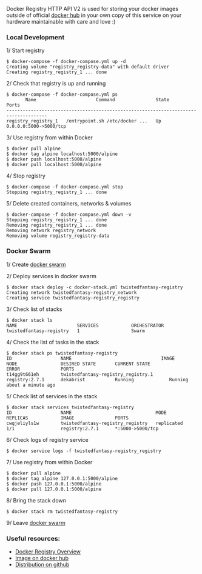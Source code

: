 Docker Registry HTTP API V2 is used for storing your docker images outside of official [docker hub](https://hub.docker.com/)
in your own copy of this service on your hardware maintainable with care and love :)

### Local Development
1/ Start registry

```
$ docker-compose -f docker-compose.yml up -d
Creating volume "registry_registry-data" with default driver
Creating registry_registry_1 ... done
```

2/ Check that registry is up and running
```
$ docker-compose -f docker-compose.yml ps
       Name                      Command               State           Ports
-------------------------------------------------------------------------------------
registry_registry_1   /entrypoint.sh /etc/docker ...   Up      0.0.0.0:5000->5000/tcp
```

3/ Use registry from within Docker
```
$ docker pull alpine
$ docker tag alpine localhost:5000/alpine
$ docker push localhost:5000/alpine
$ docker pull localhost:5000/alpine
```

4/ Stop registry
```
$ docker-compose -f docker-compose.yml stop
Stopping registry_registry_1 ... done
```

5/ Delete created containers, networks & volumes
```
$ docker-compose -f docker-compose.yml down -v
Stopping registry_registry_1 ... done
Removing registry_registry_1 ... done
Removing network registry_network
Removing volume registry_registry-data
```

### Docker Swarm

1/ Create [docker swarm](../readme/DOCKER_SWARM.md)

2/ Deploy services in docker swarm
```
$ docker stack deploy -c docker-stack.yml twistedfantasy-registry
Creating network twistedfantasy-registry_network
Creating service twistedfantasy-registry_registry
```

3/ Check list of stacks
```
$ docker stack ls
NAME                      SERVICES            ORCHESTRATOR
twistedfantasy-registry   1                   Swarm
```

4/ Check the list of tasks in the stack
```
$ docker stack ps twistedfantasy-registry
ID                  NAME                                 IMAGE               NODE                DESIRED STATE       CURRENT STATE                ERROR               PORTS
t14gg9t661eh        twistedfantasy-registry_registry.1   registry:2.7.1      dekabrist           Running             Running about a minute ago
```

5/ Check list of services in the stack
```
$ docker stack services twistedfantasy-registry
ID                  NAME                               MODE                REPLICAS            IMAGE               PORTS
cwqjeliyls1w        twistedfantasy-registry_registry   replicated          1/1                 registry:2.7.1      *:5000->5000/tcp
```

6/ Check logs of registry service
```
$ docker service logs -f twistedfantasy-registry_registry
```

7/ Use registry from within Docker
```
$ docker pull alpine
$ docker tag alpine 127.0.0.1:5000/alpine
$ docker push 127.0.0.1:5000/alpine
$ docker pull 127.0.0.1:5000/alpine
```

8/ Bring the stack down
```
$ docker stack rm twistedfantasy-registry
```

9/ Leave [docker swarm](../readme/DOCKER_SWARM.md)

### Useful resources: <br/>
* [Docker Registry Overview](https://docs.docker.com/registry/)
* [Image on docker hub](https://hub.docker.com/_/registry)
* [Distribution on github](https://github.com/docker/distribution)
